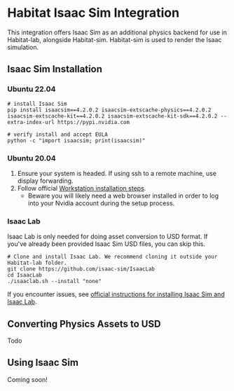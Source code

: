 # Habitat Isaac Sim Integration

This integration offers Isaac Sim as an additional physics backend for use in Habitat-lab, alongside Habitat-sim. Habitat-sim is used to render the Isaac simulation.

## Isaac Sim Installation

### Ubuntu 22.04
```
# install Isaac Sim
pip install isaacsim==4.2.0.2 isaacsim-extscache-physics==4.2.0.2 isaacsim-extscache-kit==4.2.0.2 isaacsim-extscache-kit-sdk==4.2.0.2 --extra-index-url https://pypi.nvidia.com

# verify install and accept EULA
python -c "import isaacsim; print(isaacsim)"
```

### Ubuntu 20.04

1. Ensure your system is headed. If using ssh to a remote machine, use display forwarding.
2. Follow official [Workstation installation steps](https://docs.omniverse.nvidia.com/isaacsim/latest/installation/install_workstation.html).
    * Beware you will likely need a web browser installed in order to log into your Nvidia account during the setup process.


### Isaac Lab
Isaac Lab is only needed for doing asset conversion to USD format. If you've already been provided Isaac Sim USD files, you can skip this.

```
# Clone and install Isaac Lab. We recommend cloning it outside your Habitat-lab folder.
git clone https://github.com/isaac-sim/IsaacLab
cd IsaacLab
./isaaclab.sh --install "none"
```

If you encounter issues, see [official instructions for installing Isaac Sim and Isaac Lab](https://isaac-sim.github.io/IsaacLab/main/source/setup/installation/pip_installation.html#installing-isaac-lab).

## Converting Physics Assets to USD
Todo

## Using Isaac Sim
Coming soon!
